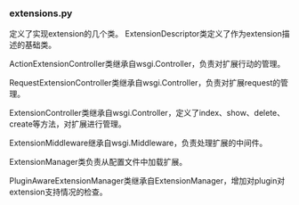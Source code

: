 ### extensions.py
定义了实现extension的几个类。
ExtensionDescriptor类定义了作为extension描述的基础类。

ActionExtensionController类继承自wsgi.Controller，负责对扩展行动的管理。

RequestExtensionController类继承自wsgi.Controller，负责对扩展request的管理。

ExtensionController类继承自wsgi.Controller，定义了index、show、delete、create等方法，对扩展进行管理。

ExtensionMiddleware继承自wsgi.Middleware，负责处理扩展的中间件。

ExtensionManager类负责从配置文件中加载扩展。

PluginAwareExtensionManager类继承自ExtensionManager，增加对plugin对extension支持情况的检查。

